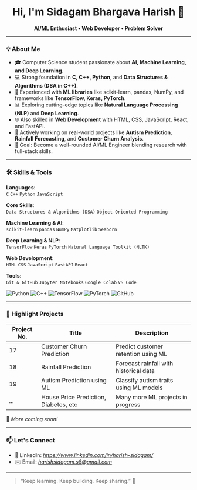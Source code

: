 <h1 align="center">Hi, I'm Sidagam Bhargava Harish 👋</h1>

<p align="center">
  <b>AI/ML Enthusiast • Web Developer • Problem Solver</b>
</p>

---

### 💡 About Me

- 🎓 Computer Science student passionate about **AI, Machine Learning, and Deep Learning**.
- 💻 Strong foundation in **C, C++, Python**, and **Data Structures & Algorithms (DSA in C++)**.
- 🧠 Experienced with **ML libraries** like scikit-learn, pandas, NumPy, and frameworks like **TensorFlow, Keras, PyTorch**.
- 📊 Exploring cutting-edge topics like **Natural Language Processing (NLP)** and **Deep Learning**.
- 🌐 Also skilled in **Web Development** with HTML, CSS, JavaScript, React, and FastAPI.
- 🚀 Actively working on real-world projects like **Autism Prediction**, **Rainfall Forecasting**, and **Customer Churn Analysis**.
- 🎯 Goal: Become a well-rounded AI/ML Engineer blending research with full-stack skills.

---

### 🛠️ Skills & Tools

**Languages**:  
`C` `C++` `Python` `JavaScript`

**Core Skills**:  
`Data Structures & Algorithms (DSA)` `Object-Oriented Programming`

**Machine Learning & AI**:  
`scikit-learn` `pandas` `NumPy` `Matplotlib` `Seaborn`

**Deep Learning & NLP**:  
`TensorFlow` `Keras` `PyTorch` `Natural Language Toolkit (NLTK)`

**Web Development**:  
`HTML` `CSS` `JavaScript` `FastAPI` `React`

**Tools**:  
`Git & GitHub` `Jupyter Notebooks` `Google Colab` `VS Code`


![Python](https://img.shields.io/badge/Python-3776AB?style=for-the-badge&logo=python&logoColor=white)
![C++](https://img.shields.io/badge/C++-00599C?style=for-the-badge&logo=c%2B%2B&logoColor=white)
![TensorFlow](https://img.shields.io/badge/TensorFlow-FF6F00?style=for-the-badge&logo=tensorflow&logoColor=white)
![PyTorch](https://img.shields.io/badge/PyTorch-EE4C2C?style=for-the-badge&logo=pytorch&logoColor=white)
![GitHub](https://img.shields.io/badge/GitHub-000000?style=for-the-badge&logo=github&logoColor=white)


---
### 📂 Highlight Projects

| Project No. | Title                                | Description                             |
|-------------|--------------------------------------|-----------------------------------------|
| 17          | Customer Churn Prediction            | Predict customer retention using ML     |
| 18          | Rainfall Prediction                  | Forecast rainfall with historical data  |
| 19          | Autism Prediction using ML           | Classify autism traits using ML models  |
| ...         | House Price Prediction, Diabetes, etc| Many more ML projects in progress       |

🧠 *More coming soon!*

---


### 📫 Let's Connect

- 💼 LinkedIn: *https://www.linkedin.com/in/harish-sidagam/*
- ✉️ Email: *harishsidagam.s8@gmail.com*

---

> “Keep learning. Keep building. Keep sharing.” 🚀

